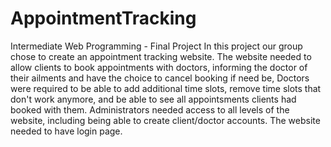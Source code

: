 # AppointmentTracking
Intermediate Web Programming - Final Project
In this project our group chose to create an appointment tracking website.
The website needed to allow clients to book appointments with doctors, informing the doctor of their ailments and have the choice to cancel booking if need be,
Doctors were required to be able to add additional time slots, remove time slots that don't work anymore, and be able to see all appointsments clients had booked with them.
Administrators needed access to all levels of the website, including being able to create client/doctor accounts.
The website needed to have login page.
